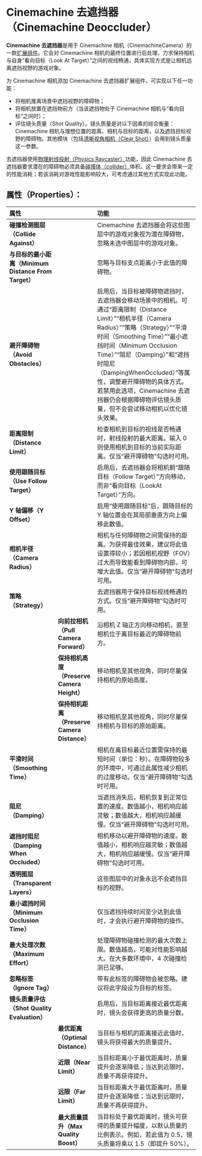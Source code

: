 # Cinemachine 去遮挡器（Cinemachine Deoccluder）

**Cinemachine 去遮挡器**是用于 Cinemachine 相机（CinemachineCamera）的一款[扩展组件](concept-procedural-motion.md#extensions)。它会对 Cinemachine 相机的最终位置进行后处理，力求保持相机与自身“看向目标（Look At Target）”之间的视线畅通，具体实现方式是让相机远离遮挡视野的游戏对象。

为 Cinemachine 相机添加 Cinemachine 去遮挡器扩展组件，可实现以下任一功能：
- 将相机推离场景中遮挡视野的障碍物；
- 将相机放置在遮挡物前方（当该遮挡物处于 Cinemachine 相机与“看向目标”之间时）；
- 评估镜头质量（Shot Quality）。镜头质量是对以下因素的综合衡量：Cinemachine 相机与理想位置的距离、相机与目标的距离，以及遮挡目标视野的障碍物。其他模块（包括[清晰视角相机（Clear Shot）](CinemachineClearShot.md)）会用到镜头质量这一参数。

去遮挡器使用[物理射线投射（Physics Raycaster）](https://docs.unity3d.com/ScriptReference/Physics.Raycast.html)功能，因此 Cinemachine 去遮挡器要求潜在的障碍物必须具备[碰撞体（collider）](https://docs.unity3d.com/Manual/CollidersOverview.html)体积。这一要求会带来一定的性能消耗；若该消耗对游戏性能影响较大，可考虑通过其他方式实现此功能。


## 属性（Properties）：

| **属性** || **功能** |
|:---|:---|:---|
| **碰撞检测图层（Collide Against）** || Cinemachine 去遮挡器会将这些图层中的游戏对象视为潜在障碍物，忽略未选中图层中的游戏对象。 |
| **与目标的最小距离（Minimum Distance From Target）** || 忽略与目标支点距离小于此值的障碍物。 |
| **避开障碍物（Avoid Obstacles）** || 启用后，当目标被障碍物遮挡时，去遮挡器会移动场景中的相机。可通过“距离限制（Distance Limit）”“相机半径（Camera Radius）”“策略（Strategy）”“平滑时间（Smoothing Time）”“最小遮挡时间（Minimum Occlusion Time）”“阻尼（Damping）”和“遮挡时阻尼（DampingWhenOccluded）”等属性，调整避开障碍物的具体方式。若禁用此选项，Cinemachine 去遮挡器仍会根据障碍物评估镜头质量，但不会尝试移动相机以优化镜头效果。 |
| **距离限制（Distance Limit）** || 检查相机到目标的视线是否畅通时，射线投射的最大距离。输入 0 则使用相机到目标的当前实际距离。仅当“避开障碍物”勾选时可用。 |
| **使用跟随目标（Use Follow Target）** || 启用后，去遮挡器会将相机朝“跟随目标（Follow Target）”方向移动，而非“看向目标（LookAt Target）”方向。 |
| **Y 轴偏移（Y Offset）** || 启用“使用跟随目标”后，跟随目标的 Y 轴位置会在其局部垂直方向上偏移此数值。 |
| **相机半径（Camera Radius）** || 相机与任何障碍物之间需保持的距离。为获得最佳效果，建议将此值设置得较小；若因相机视野（FOV）过大而导致能看到障碍物内部，可增大此值。仅当“避开障碍物”勾选时可用。 |
| **策略（Strategy）** || 去遮挡器用于保持目标视线畅通的方式。仅当“避开障碍物”勾选时可用。 |
| | **向前拉相机（Pull Camera Forward）** | 沿相机 Z 轴正方向移动相机，直至相机位于离目标最近的障碍物前方。 |
| | **保持相机高度（Preserve Camera Height）** | 移动相机至其他视角，同时尽量保持相机的原始高度。 |
| | **保持相机距离（Preserve Camera Distance）** | 移动相机至其他视角，同时尽量保持相机与目标的原始距离。 |
| **平滑时间（Smoothing Time）** || 相机在离目标最近位置需保持的最短时间（单位：秒）。在障碍物较多的环境中，可通过此属性减少相机的过度移动。仅当“避开障碍物”勾选时可用。 |
| **阻尼（Damping）** || 当遮挡消失后，相机恢复到正常位置的速度。数值越小，相机响应越灵敏；数值越大，相机响应越缓慢。仅当“避开障碍物”勾选时可用。 |
| **遮挡时阻尼（Damping When Occluded）** || 相机移动以避开障碍物的速度。数值越小，相机响应越灵敏；数值越大，相机响应越缓慢。仅当“避开障碍物”勾选时可用。 |
| **透明图层（Transparent Layers）** || 这些图层中的对象永远不会遮挡目标的视野。 |
| **最小遮挡时间（Minimum Occlusion Time）** || 仅当遮挡持续时间至少达到此值时，才会执行避开障碍物的操作。 |
| **最大处理次数（Maximum Effort）** || 处理障碍物碰撞检测的最大次数上限。数值越高，可能对性能影响越大。在大多数环境中，4 次碰撞检测已足够。 |
| **忽略标签（Ignore Tag）** || 带有此标签的障碍物会被忽略。建议将此字段设为目标的标签。 |
| **镜头质量评估（Shot Quality Evaluation）** || 启用后，当目标距离接近最优距离时，镜头会获得更高的质量分数。 |
| | **最优距离（Optimal Distance）** | 当目标与相机的距离接近此值时，镜头将获得最大的质量提升。 |
| | **近限（Near Limit）** | 当目标距离小于最优距离时，质量提升会逐渐降低；当达到近限时，质量不再获得提升。 |
| | **远限（Far Limit）** | 当目标距离大于最优距离时，质量提升会逐渐降低；当达到远限时，质量不再获得提升。 |
| | **最大质量提升（Max Quality Boost）** | 当目标处于最优距离时，镜头可获得的质量提升幅度，以默认质量的比例表示。例如，若此值为 0.5，镜头质量将乘以 1.5（即提升 50%）。 |